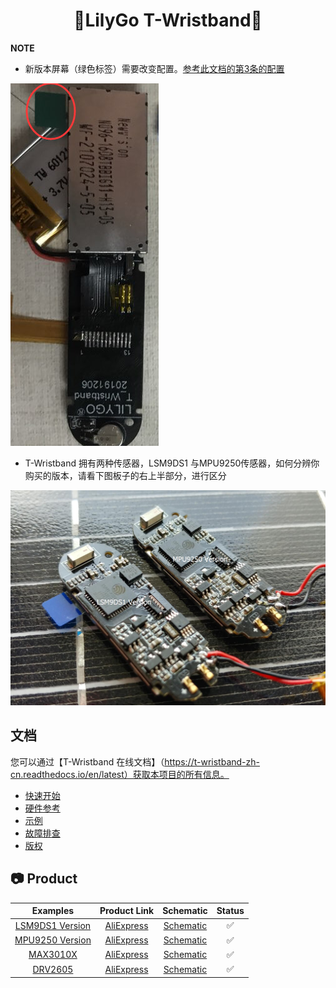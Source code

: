 <h1 align = "center">🌟LilyGo T-Wristband🌟</h1>

**NOTE**

- 新版本屏幕（绿色标签）需要改变配置。[参考此文档的第3条的配置](examples/T-Wristband-MPU9250/README.MD)

![](docs/_static/readme/new_version_green_tag.png)

- T-Wristband 拥有两种传感器，LSM9DS1 与MPU9250传感器，如何分辨你购买的版本，请看下图板子的右上半部分，进行区分

![](docs/_static/readme/3.jpg)

## 文档

您可以通过【T-Wristband 在线文档】（https://t-wristband-zh-cn.readthedocs.io/en/latest）获取本项目的所有信息。

* [快速开始](https://t-wristband-zh-cn.readthedocs.io/zh_CN/latest/get-started/index.html)
* [硬件参考](https://docs.espressif.com/projects/arduino-esp32/zh_CN/latest/installing.html)
* [示例](https://t-wristband-zh-cn.readthedocs.io/zh_CN/latest/soft-reference/index.html)
* [故障排查](https://t-wristband-zh-cn.readthedocs.io/zh_CN/latest/soft-reference/troubleshooting.html)
* [版权](https://t-wristband-zh-cn.readthedocs.io/zh_CN/latest/COPYRIGHT.html)

## 📷 Product

| Examples                                                  | Product  Link                                                   | Schematic                                                  | Status |
| :-------------------------------------------------------: | :-------------------------------------------------------------: | :---------------------------------------------------------: | :----: |
| [LSM9DS1 Version](examples/T-Wristband-LSM9DS1/README.md) | [AliExpress](https://www.aliexpress.com/item/4001162589218.html) | [Schematic](./schematic/T_Wristband_lsm9ds1_20200306.pdf) |   ✅    |
| [MPU9250 Version](examples/T-Wristband-MPU9250/README.md) | [AliExpress](https://www.aliexpress.com/item/4001162589218.html) | [Schematic](./schematic/T_Wristband_mpu9250.pdf)        |   ✅    |
| [MAX3010X](examples/T-Wristband-MAX3010X/README.md)       | [AliExpress](https://www.aliexpress.com/item/4001162589218.html) | [Schematic](./schematic/T_Wristband_MAX30102.pdf)       |   ✅    |
| [DRV2605](examples/T-Wristband-DRV2605/README.md)         | [AliExpress](https://www.aliexpress.com/item/4001162589218.html) | [Schematic](./schematic/T_Wristband_DRV2605.pdf)        |   ✅    |
